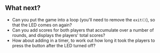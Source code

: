## What next?

- Can you put the game into a loop (you'll need to remove the `exit()`), so that the LED comes on again?
- Can you add scores for both players that accumulate over a number of rounds, and displays the players' total scores?
- How about adding in a timer, to work out how long it took the players to press the button after the LED turned off?

